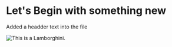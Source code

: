 # Let's Begin with something new

Added a headder text into the file 

![This is a Lamborghini.](https://cdn.motor1.com/images/mgl/8LQ6M/s1/lamborghini-aventador-svj-63-roadster.jpg)
